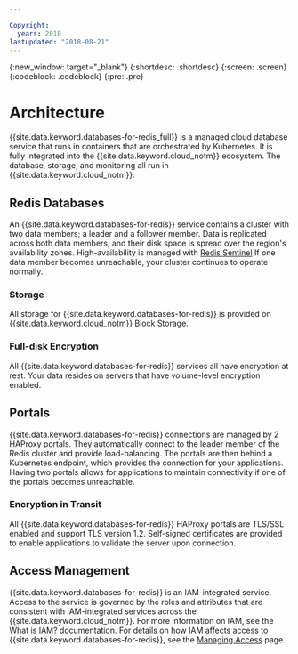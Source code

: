 ```yaml
---

Copyright:
  years: 2018
lastupdated: "2018-08-21"
---
```


{:new_window: target="_blank"}
{:shortdesc: .shortdesc}
{:screen: .screen}
{:codeblock: .codeblock}
{:pre: .pre}

# Architecture

{{site.data.keyword.databases-for-redis_full}} is a managed cloud database service that runs in containers that are orchestrated by Kubernetes. It is fully integrated into the {{site.data.keyword.cloud_notm}} ecosystem. The database, storage, and monitoring all run in {{site.data.keyword.cloud_notm}}.

## Redis Databases

An {{site.data.keyword.databases-for-redis}} service contains a cluster with two data members; a leader and a follower member. Data is replicated across both data members, and their disk space is spread over the region's availability zones. High-availability is managed with [Redis Sentinel](https://redis.io/topics/sentinel) If one data member becomes unreachable, your cluster continues to operate normally.

### Storage

All storage for {{site.data.keyword.databases-for-redis}} is provided on {{site.data.keyword.cloud_notm}} Block Storage.

### Full-disk Encryption

All {{site.data.keyword.databases-for-redis}} services all have encryption at rest. Your data resides on servers that have volume-level encryption enabled.

## Portals

{{site.data.keyword.databases-for-redis}} connections are managed by 2 HAProxy portals. They automatically connect to the leader member of the Redis cluster and provide load-balancing. The portals are then behind a Kubernetes endpoint, which provides the connection for your applications. Having two portals allows for applications to maintain connectivity if one of the portals becomes unreachable.

### Encryption in Transit

All {{site.data.keyword.databases-for-redis}} HAProxy portals are TLS/SSL enabled and support TLS version 1.2. Self-signed certificates are provided to enable applications to validate the server upon connection.

## Access Management

{{site.data.keyword.databases-for-redis}} is an IAM-integrated service. Access to the service is governed by the roles and attributes that are consistent with IAM-integrated services across the {{site.data.keyword.cloud_notm}}. For more information on IAM, see the [What is IAM?](https://console.{DomainName}/docs/iam/index.html#iamoverview) documentation. For details on how IAM affects access to {{site.data.keyword.databases-for-redis}}, see the [Managing Access](./access-management.html) page.

